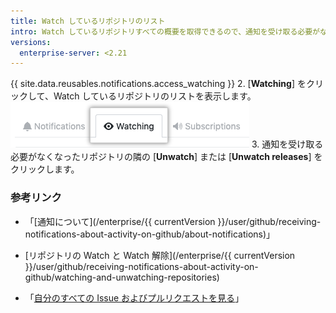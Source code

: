 ```yaml
---
title: Watch しているリポジトリのリスト
intro: Watch しているリポジトリすべての概要を取得できるので、通知を受け取る必要がなくなったリポジトリを削除するのも簡単です。
versions:
  enterprise-server: <2.21
---
```


{{ site.data.reusables.notifications.access_watching }}
2. [**Watching**] をクリックして、Watch しているリポジトリのリストを表示します。 ![Watch しているリポジトリのリスト](/assets/images/help/notifications/notifications-watching-tab.png)
3. 通知を受け取る必要がなくなったリポジトリの隣の [**Unwatch**] または [**Unwatch releases**] をクリックします。

### 参考リンク

- 「[通知について](/enterprise/{{ currentVersion }}/user/github/receiving-notifications-about-activity-on-github/about-notifications)」
- [リポジトリの Watch と Watch 解除](/enterprise/{{ currentVersion }}/user/github/receiving-notifications-about-activity-on-github/watching-and-unwatching-repositories)

- 「[自分のすべての Issue およびプルリクエストを見る](/articles/viewing-all-of-your-issues-and-pull-requests)」
